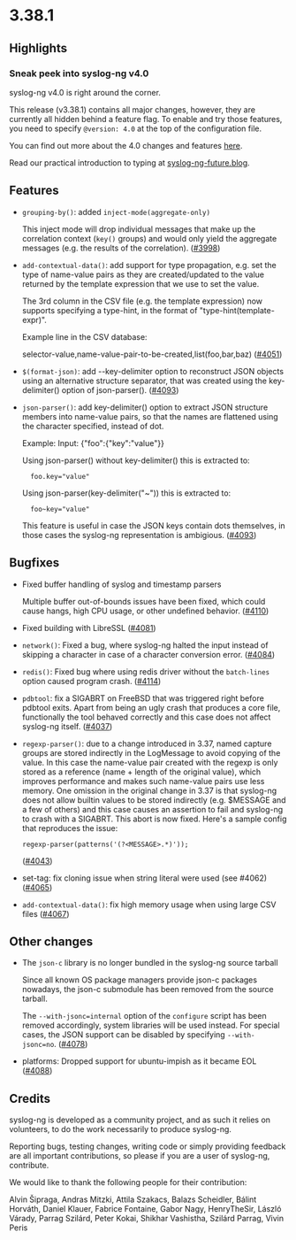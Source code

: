 3.38.1
======

## Highlights

### Sneak peek into syslog-ng v4.0

syslog-ng v4.0 is right around the corner.

This release (v3.38.1) contains all major changes, however, they are
currently all hidden behind a feature flag.
To enable and try those features, you need to specify `@version: 4.0` at the
top of the configuration file.

You can find out more about the 4.0 changes and features
[here](https://github.com/syslog-ng/syslog-ng/blob/master/NEWS-4.0.md).

Read our practical introduction to typing at
[syslog-ng-future.blog](https://syslog-ng-future.blog/syslog-ng-4-progress-3-38-1-release/).

## Features

  * `grouping-by()`: added `inject-mode(aggregate-only)`

    This inject mode will drop individual messages that make up the correlation
    context (`key()` groups) and would only yield the aggregate messages
    (e.g. the results of the correlation).
    ([#3998](https://github.com/syslog-ng/syslog-ng/pull/3998))
  * `add-contextual-data()`: add support for type propagation, e.g. set the
    type of name-value pairs as they are created/updated to the value returned
    by the template expression that we use to set the value.

    The 3rd column in the CSV file (e.g. the template expression) now supports
    specifying a type-hint, in the format of "type-hint(template-expr)".

    Example line in the CSV database:

    selector-value,name-value-pair-to-be-created,list(foo,bar,baz)
    ([#4051](https://github.com/syslog-ng/syslog-ng/pull/4051))
  * `$(format-json)`: add --key-delimiter option to reconstruct JSON objects
    using an alternative structure separator, that was created using the
    key-delimiter() option of json-parser().
    ([#4093](https://github.com/syslog-ng/syslog-ng/pull/4093))
  * `json-parser()`: add key-delimiter() option to extract JSON structure
    members into name-value pairs, so that the names are flattened using the
    character specified, instead of dot.

    Example:
      Input: {"foo":{"key":"value"}}

      Using json-parser() without key-delimiter() this is extracted to:

          foo.key="value"

      Using json-parser(key-delimiter("~")) this is extracted to:

          foo~key="value"

    This feature is useful in case the JSON keys contain dots themselves, in
    those cases the syslog-ng representation is ambigious.
    ([#4093](https://github.com/syslog-ng/syslog-ng/pull/4093))

## Bugfixes

  * Fixed buffer handling of syslog and timestamp parsers

    Multiple buffer out-of-bounds issues have been fixed, which could cause
    hangs, high CPU usage, or other undefined behavior.
    ([#4110](https://github.com/syslog-ng/syslog-ng/pull/4110))
  * Fixed building with LibreSSL
    ([#4081](https://github.com/syslog-ng/syslog-ng/pull/4081))
  * `network()`: Fixed a bug, where syslog-ng halted the input instead of skipping a character
    in case of a character conversion error.
    ([#4084](https://github.com/syslog-ng/syslog-ng/pull/4084))
  * `redis()`: Fixed bug where using redis driver without the `batch-lines` option caused program crash.
    ([#4114](https://github.com/syslog-ng/syslog-ng/pull/4114))
  * `pdbtool`: fix a SIGABRT on FreeBSD that was triggered right before pdbtool
    exits. Apart from being an ugly crash that produces a core file,
    functionally the tool behaved correctly and this case does not affect
    syslog-ng itself.
    ([#4037](https://github.com/syslog-ng/syslog-ng/pull/4037))
  * `regexp-parser()`: due to a change introduced in 3.37, named capture groups
    are stored indirectly in the LogMessage to avoid copying of the value.  In
    this case the name-value pair created with the regexp is only stored as a
    reference (name + length of the original value), which improves performance
    and makes such name-value pairs use less memory.  One omission in the
    original change in 3.37 is that syslog-ng does not allow builtin values to
    be stored indirectly (e.g.  $MESSAGE and a few of others) and this case
    causes an assertion to fail and syslog-ng to crash with a SIGABRT. This
    abort is now fixed. Here's a sample config that reproduces the issue:

        regexp-parser(patterns('(?<MESSAGE>.*)'));
    ([#4043](https://github.com/syslog-ng/syslog-ng/pull/4043))
  * set-tag: fix cloning issue when string literal were used (see #4062)
    ([#4065](https://github.com/syslog-ng/syslog-ng/pull/4065))
  * `add-contextual-data()`: fix high memory usage when using large CSV files
    ([#4067](https://github.com/syslog-ng/syslog-ng/pull/4067))

## Other changes

  * The `json-c` library is no longer bundled in the syslog-ng source tarball

    Since all known OS package managers provide json-c packages nowadays, the json-c
    submodule has been removed from the source tarball.

    The `--with-jsonc=internal` option of the `configure` script has been removed
    accordingly, system libraries will be used instead. For special cases, the JSON
    support can be disabled by specifying `--with-jsonc=no`.
    ([#4078](https://github.com/syslog-ng/syslog-ng/pull/4078))
  * platforms: Dropped support for ubuntu-impish as it became EOL
    ([#4088](https://github.com/syslog-ng/syslog-ng/pull/4088))

## Credits

syslog-ng is developed as a community project, and as such it relies
on volunteers, to do the work necessarily to produce syslog-ng.

Reporting bugs, testing changes, writing code or simply providing
feedback are all important contributions, so please if you are a user
of syslog-ng, contribute.

We would like to thank the following people for their contribution:

Alvin Šipraga, Andras Mitzki, Attila Szakacs, Balazs Scheidler,
Bálint Horváth, Daniel Klauer, Fabrice Fontaine, Gabor Nagy,
HenryTheSir, László Várady, Parrag Szilárd, Peter Kokai, Shikhar Vashistha,
Szilárd Parrag, Vivin Peris
